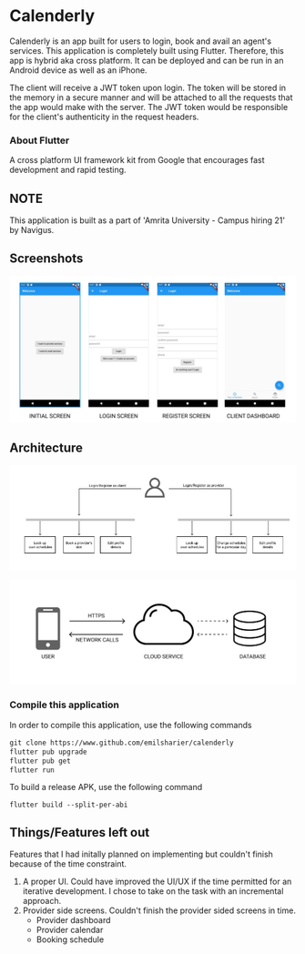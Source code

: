 # Calenderly

Calenderly is an app built for users to login, book and avail an agent's services.
This application is completely built using Flutter. Therefore, this app is hybrid aka cross platform. 
It can be deployed and can be run in an Android device as well as an iPhone.

The client will receive a JWT token upon login. The token will be stored in the memory in a secure manner and will be attached to all the requests that the app would make with the server. The JWT token would be responsible for the client's authenticity in the request headers.

### About Flutter

A cross platform UI framework kit from Google that encourages fast development and rapid testing.

## NOTE

This application is built as a part of 'Amrita University - Campus hiring 21' by Navigus.

## Screenshots

![Screenshots](assets/screens.jpg)

## Architecture

![App structure](assets/app_structure.jpg)

![Calenderly architecture](assets/architecture.jpg)

### Compile this application

In order to compile this application, use the following commands

    git clone https://www.github.com/emilsharier/calenderly
    flutter pub upgrade
    flutter pub get
    flutter run

To build a release APK, use the following command

    flutter build --split-per-abi

## Things/Features left out

Features that I had initally planned on implementing but couldn't finish because of the time constraint.

1. A proper UI. Could have improved the UI/UX if the time permitted for an iterative development. I chose to take on the task with an incremental approach.
2. Provider side screens. Couldn't finish the provider sided screens in time.
    - Provider dashboard
    - Provider calendar
    - Booking schedule